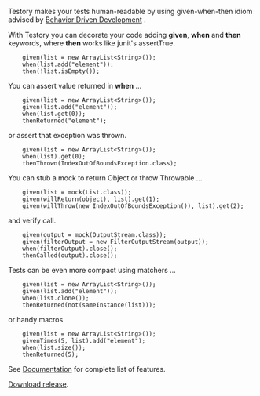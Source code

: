 Testory makes your tests human-readable by using given-when-then idiom advised by [Behavior Driven Development](http://en.wikipedia.org/wiki/Behavior_Driven_Development) .

With Testory you can decorate your code adding **given**, **when** and **then** keywords, where **then** works like junit's assertTrue.

        given(list = new ArrayList<String>());
        when(list.add("element"));
        then(!list.isEmpty());

You can assert value returned in **when** ...

        given(list = new ArrayList<String>());
        given(list.add("element"));
        when(list.get(0));
        thenReturned("element");

or assert that exception was thrown.

        given(list = new ArrayList<String>());
        when(list).get(0);
        thenThrown(IndexOutOfBoundsException.class);

You can stub a mock to return Object or throw Throwable ...

        given(list = mock(List.class));
        given(willReturn(object), list).get(1);
        given(willThrow(new IndexOutOfBoundsException()), list).get(2);

and verify call.

        given(output = mock(OutputStream.class));
        given(filterOutput = new FilterOutputStream(output));
        when(filterOutput).close();
        thenCalled(output).close();

Tests can be even more compact using matchers ...

        given(list = new ArrayList<String>());
        given(list.add("element"));
        when(list.clone());
        thenReturned(not(sameInstance(list)));

or handy macros.

        given(list = new ArrayList<String>());
        givenTimes(5, list).add("element");
        when(list.size());
        thenReturned(5);

See [Documentation](doc/documentation.md) for complete list of features.

[Download release](https://github.com/testory/testory/releases).

